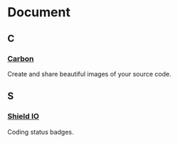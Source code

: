 # Document

## C

### [Carbon](https://carbon.now.sh)

Create and share beautiful images of your source code.

## S

### [Shield IO](https://shields.io)

Coding status badges.
